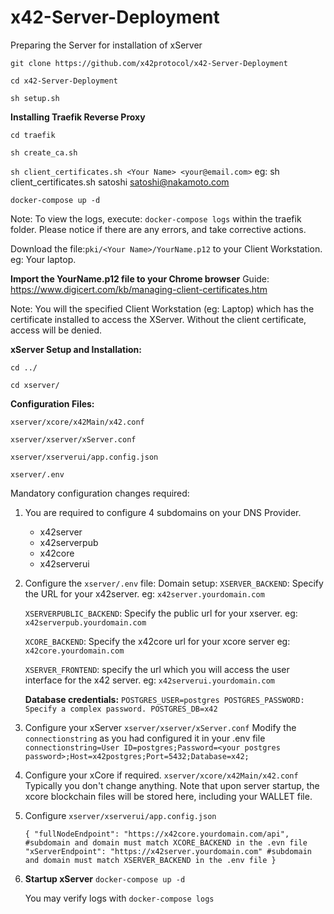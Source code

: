 # x42-Server-Deployment

Preparing the Server for installation of xServer

`git clone https://github.com/x42protocol/x42-Server-Deployment`

`cd x42-Server-Deployment`

`sh setup.sh`


**Installing Traefik Reverse Proxy**

`cd traefik`

`sh create_ca.sh`

`sh client_certificates.sh <Your Name> <your@email.com>` eg: sh client_certificates.sh satoshi satoshi@nakamoto.com

`docker-compose up -d`


Note: To view the logs, execute: 
`docker-compose logs`
within the traefik folder.
Please notice if there are any errors, and take corrective actions.

Download the file:`pki/<Your Name>/YourName.p12` to your Client Workstation. eg: Your laptop.

**Import the YourName.p12 file to your Chrome browser**
Guide: 
https://www.digicert.com/kb/managing-client-certificates.htm

Note: You will the specified Client Workstation (eg: Laptop) which has the certificate installed to access the XServer.
Without the client certificate, access will be denied.

**xServer Setup and Installation:**

`cd ../`

`cd xserver/`


**Configuration Files:**

`xserver/xcore/x42Main/x42.conf`

`xserver/xserver/xServer.conf`

`xserver/xserverui/app.config.json`

`xserver/.env`

Mandatory configuration changes required:

1) You are required to configure 4 subdomains on your DNS Provider.
   * x42server
   * x42serverpub
   * x42core
   * x42serverui

2) Configure the `xserver/.env` file:
   Domain setup:
   `XSERVER_BACKEND`: Specify the URL for your x42server. eg: `x42server.yourdomain.com`
   
   `XSERVERPUBLIC_BACKEND`: Specify the public url for your xserver.  eg: `x42serverpub.yourdomain.com`
   
   `XCORE_BACKEND`: Specify the x42core url for your xcore server eg: `x42core.yourdomain.com`
   
   `XSERVER_FRONTEND`: specify the url which you will access the user interface for the x42 server.  eg: `x42serverui.yourdomain.com`

   **Database credentials:**
   `POSTGRES_USER=postgres
   POSTGRES_PASSWORD: Specify a complex password.
   POSTGRES_DB=x42`

3) Configure your xServer `xserver/xserver/xServer.conf`
   Modify the `connectionstring` as you had configured it in your .env file
   `connectionstring=User ID=postgres;Password=<your postgres password>;Host=x42postgres;Port=5432;Database=x42;`

4) Configure your xCore if required. `xserver/xcore/x42Main/x42.conf`
   Typically you don't change anything.
   Note that upon server startup, the xcore blockchain files will be stored here, including your WALLET file.

5) Configure `xserver/xserverui/app.config.json`

   `{
       "fullNodeEndpoint": "https://x42core.yourdomain.com/api", #subdomain and domain must match XCORE_BACKEND in the .evn file
       "xServerEndpoint": "https://x42server.yourdomain.com" #subdomain and domain must match XSERVER_BACKEND in the .env file
   }`

6) **Startup xServer**
   `docker-compose up -d`

   You may verify logs with `docker-compose logs`
